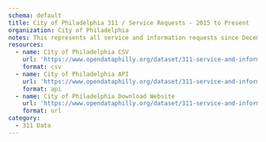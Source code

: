 ```yaml
---
schema: default
title: City of Philadelphia 311 / Service Requests - 2015 to Present
organization: City of Philadelphia
notes: This represents all service and information requests since December 8th, 2014 submitted to Philly311 via the 311 mobile application, calls, walk-ins, emails, the 311 website or social media.
resources:
  - name: City of Philadelphia CSV
    url: 'https://www.opendataphilly.org/dataset/311-service-and-information-requests/resource/23bc6120-e6d4-4be1-a507-7bc4bdf03e51'
    format: csv
  - name: City of Philadelphia API
    url: 'https://www.opendataphilly.org/dataset/311-service-and-information-requests/resource/ebfbb457-0472-4832-a7e3-ad288de856be'
    format: api
  - name: City of Philadelphia Download Website
    url: 'https://www.opendataphilly.org/dataset/311-service-and-information-requests'
    format: url
category:
  - 311 Data
---
```

